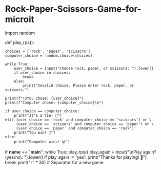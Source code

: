 # Rock-Paper-Scissors-Game-for-microit
import random

def play_rps():

    choices = ['rock', 'paper', 'scissors']
    computer_choice = random.choice(choices)

    while True:
        user_choice = input("Choose rock, paper, or scissors: ").lower()
        if user_choice in choices:
            break
        else:
            print("Invalid choice. Please enter rock, paper, or scissors.")

    print(f"\nYou chose: {user_choice}")
    print(f"Computer chose: {computer_choice}\n")

    if user_choice == computer_choice:
        print("It's a tie! 🤝")
    elif (user_choice == 'rock' and computer_choice == 'scissors') or \
         (user_choice == 'scissors' and computer_choice == 'paper') or \
         (user_choice == 'paper' and computer_choice == 'rock'):
        print("You win! 🎉")
    else:
        print("Computer wins! 💻")

if __name__ == "__main__":
    while True:
        play_rps()
        play_again = input("\nPlay again? (yes/no): ").lower()
        if play_again != 'yes':
            print("Thanks for playing! 👋")
            break
        print("-" * 30) # Separator for a new game

